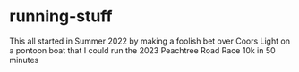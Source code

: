 # running-stuff
This all started in Summer 2022 by making a foolish bet over Coors Light on a pontoon boat that I could run the 2023 Peachtree Road Race 10k in 50 minutes
